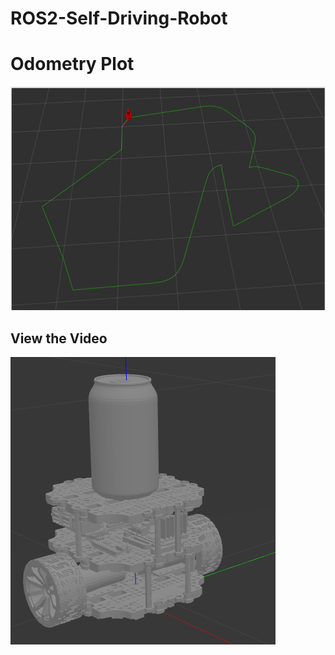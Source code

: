# ROS2-Self-Driving-Robot

# Odometry Plot

<img src="assets/trajectory.png" width="750">

## View the Video

[![Watch the video](https://raw.githubusercontent.com/SouravPoudyal/ROS2-Self-Driving-Robot/expt/assets/robot_gazebo.png)](https://SouravPoudyal.github.io/ROS2-Self-Driving-Robot/vid_webm.html)




